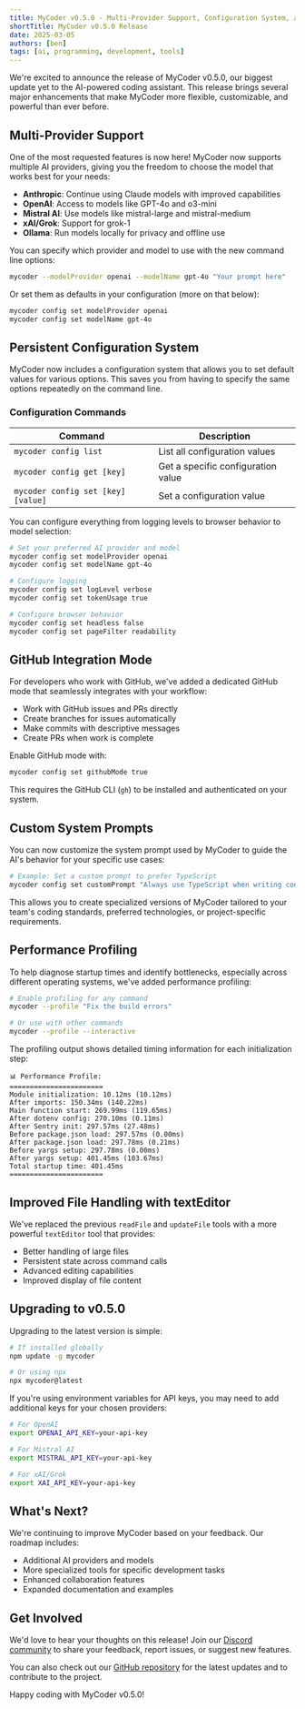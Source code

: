 ```yaml
---
title: MyCoder v0.5.0 - Multi-Provider Support, Configuration System, and More
shortTitle: MyCoder v0.5.0 Release
date: 2025-03-05
authors: [ben]
tags: [ai, programming, development, tools]
---
```


We're excited to announce the release of MyCoder v0.5.0, our biggest update yet to the AI-powered coding assistant. This release brings several major enhancements that make MyCoder more flexible, customizable, and powerful than ever before.

<!-- truncate -->

## Multi-Provider Support

One of the most requested features is now here! MyCoder now supports multiple AI providers, giving you the freedom to choose the model that works best for your needs:

- **Anthropic**: Continue using Claude models with improved capabilities
- **OpenAI**: Access to models like GPT-4o and o3-mini
- **Mistral AI**: Use models like mistral-large and mistral-medium
- **xAI/Grok**: Support for grok-1
- **Ollama**: Run models locally for privacy and offline use

You can specify which provider and model to use with the new command line options:

```bash
mycoder --modelProvider openai --modelName gpt-4o "Your prompt here"
```

Or set them as defaults in your configuration (more on that below):

```bash
mycoder config set modelProvider openai
mycoder config set modelName gpt-4o
```

## Persistent Configuration System

MyCoder now includes a configuration system that allows you to set default values for various options. This saves you from having to specify the same options repeatedly on the command line.

### Configuration Commands

| Command                            | Description                        |
| ---------------------------------- | ---------------------------------- |
| `mycoder config list`              | List all configuration values      |
| `mycoder config get [key]`         | Get a specific configuration value |
| `mycoder config set [key] [value]` | Set a configuration value          |

You can configure everything from logging levels to browser behavior to model selection:

```bash
# Set your preferred AI provider and model
mycoder config set modelProvider openai
mycoder config set modelName gpt-4o

# Configure logging
mycoder config set logLevel verbose
mycoder config set tokenUsage true

# Configure browser behavior
mycoder config set headless false
mycoder config set pageFilter readability
```

## GitHub Integration Mode

For developers who work with GitHub, we've added a dedicated GitHub mode that seamlessly integrates with your workflow:

- Work with GitHub issues and PRs directly
- Create branches for issues automatically
- Make commits with descriptive messages
- Create PRs when work is complete

Enable GitHub mode with:

```bash
mycoder config set githubMode true
```

This requires the GitHub CLI (`gh`) to be installed and authenticated on your system.

## Custom System Prompts

You can now customize the system prompt used by MyCoder to guide the AI's behavior for your specific use cases:

```bash
# Example: Set a custom prompt to prefer TypeScript
mycoder config set customPrompt "Always use TypeScript when writing code. Prefer functional programming patterns when possible."
```

This allows you to create specialized versions of MyCoder tailored to your team's coding standards, preferred technologies, or project-specific requirements.

## Performance Profiling

To help diagnose startup times and identify bottlenecks, especially across different operating systems, we've added performance profiling:

```bash
# Enable profiling for any command
mycoder --profile "Fix the build errors"

# Or use with other commands
mycoder --profile --interactive
```

The profiling output shows detailed timing information for each initialization step:

```
📊 Performance Profile:
=======================
Module initialization: 10.12ms (10.12ms)
After imports: 150.34ms (140.22ms)
Main function start: 269.99ms (119.65ms)
After dotenv config: 270.10ms (0.11ms)
After Sentry init: 297.57ms (27.48ms)
Before package.json load: 297.57ms (0.00ms)
After package.json load: 297.78ms (0.21ms)
Before yargs setup: 297.78ms (0.00ms)
After yargs setup: 401.45ms (103.67ms)
Total startup time: 401.45ms
=======================
```

## Improved File Handling with textEditor

We've replaced the previous `readFile` and `updateFile` tools with a more powerful `textEditor` tool that provides:

- Better handling of large files
- Persistent state across command calls
- Advanced editing capabilities
- Improved display of file content

## Upgrading to v0.5.0

Upgrading to the latest version is simple:

```bash
# If installed globally
npm update -g mycoder

# Or using npx
npx mycoder@latest
```

If you're using environment variables for API keys, you may need to add additional keys for your chosen providers:

```bash
# For OpenAI
export OPENAI_API_KEY=your-api-key

# For Mistral AI
export MISTRAL_API_KEY=your-api-key

# For xAI/Grok
export XAI_API_KEY=your-api-key
```

## What's Next?

We're continuing to improve MyCoder based on your feedback. Our roadmap includes:

- Additional AI providers and models
- More specialized tools for specific development tasks
- Enhanced collaboration features
- Expanded documentation and examples

## Get Involved

We'd love to hear your thoughts on this release! Join our [Discord community](https://discord.gg/5K6TYrHGHt) to share your feedback, report issues, or suggest new features.

You can also check out our [GitHub repository](https://github.com/bhouston/mycoder) for the latest updates and to contribute to the project.

Happy coding with MyCoder v0.5.0!
